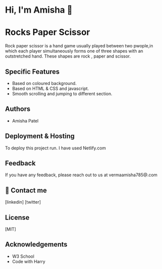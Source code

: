 
# Hi, I'm Amisha 👋

  
# Rocks Paper Scissor
Rock paper scissor is a hand game usually played between two pwople,in which each player simultaneously forms one of three shapes with an outstretched hand. These shapes are rock , paper and scissor.


## Specific Features

- Based on coloured background.
- Based on HTML & CSS and javascript.
- Smooth scrolling and jumping to different section.
## Authors

- Amisha Patel

  
## Deployment & Hosting

To deploy this project run. I have used Netlify.com



  
## Feedback

If you have any feedback, please reach out to us at vermaamisha785@.com

  
## 🔗 Contact me
[linkedin]
[twitter]
## License

[MIT]

  
## Acknowledgements

 - W3 School
 - Code  with Harry
 
  

